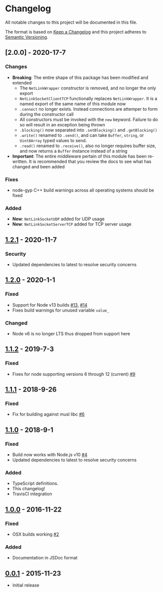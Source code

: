 # Changelog
All notable changes to this project will be documented in this file.

The format is based on [Keep a Changelog]
and this project adheres to [Semantic Versioning].

## [2.0.0] - 2020-17-7
### Changes
- **Breaking**: The entire shape of this package has been modified and extended
  - The `NetLinkWrapper` constructor is removed, and no longer the only export
  - `NetLinkSocketClientTCP` functionally replaces `NetLinkWrapper`. It is a
  named export of the same name of this module now
  - `.connect` no longer exists. Instead connections are attemper to form
  during the constructor call
  - All constructors must be invoked with the `new` keyword. Failure to do so
  will result in an exception being thrown
  - `.blocking()` now separated into `.setBlocking()` and `.getBlocking()`
  - `.write()` renamed to `.send()`, and can take `Buffer`, `string`, or
  `Uint8Array` typed values to send.
  - `.read()` renamed to `.receive()`, also no longer requires buffer size, and
  now returns a `Buffer` instance instead of a string
- **Important**: The entire middleware pertain of this module has been
  re-written. It is recommended  that you review the docs to see what has
  changed and been added

### Fixes
- node-gyp C++ build warnings across all operating systems should be fixed

### Added
- **New**: `NetLinkSocketUDP` added for UDP usage
- **New**: `NetLinkSocketServerTCP` added for TCP server usage

## [1.2.1] - 2020-11-7
### Security
- Updated dependencies to latest to resolve security concerns

## [1.2.0] - 2020-1-1
### Fixed
- Support for Node v13 builds [#13], [#14]
- Fixes build warnings for unused variable `value_`
### Changed
- Node v6 is no longer LTS thus dropped from support here

## [1.1.2] - 2019-7-3
### Fixed
- Fixes for node supporting versions 6 through 12 (current) [#9]

## [1.1.1] - 2018-9-26
### Fixed
- Fix for building against musl libc [#6]

## [1.1.0] - 2018-9-1
### Fixed
- Build now works with Node.js v10 [#4]
- Updated dependencies to latest to resolve security concerns

### Added
- TypeScript definitions.
- This changelog!
- TravisCI integration

## [1.0.0] - 2016-11-22
### Fixed
- OSX builds working [#2]

### Added
- Documentation in JSDoc format

## [0.0.1] - 2015-11-23
- Initial release

[#14]: https://github.com/JacobFischer/netlinkwrapper/pull/14
[#13]: https://github.com/JacobFischer/netlinkwrapper/pull/13
[#9]: https://github.com/JacobFischer/netlinkwrapper/pull/9
[#6]: https://github.com/JacobFischer/netlinkwrapper/pull/6
[#4]: https://github.com/JacobFischer/netlinkwrapper/pull/4
[#2]: https://github.com/JacobFischer/netlinkwrapper/pull/2

[1.2.1]: https://github.com/JacobFischer/netlinkwrapper/releases/tag/v1.2.1
[1.2.0]: https://github.com/JacobFischer/netlinkwrapper/releases/tag/v1.2.0
[1.1.2]: https://github.com/JacobFischer/netlinkwrapper/releases/tag/v1.1.2
[1.1.1]: https://github.com/JacobFischer/netlinkwrapper/releases/tag/v1.1.1
[1.1.0]: https://github.com/JacobFischer/netlinkwrapper/releases/tag/v1.1.0
[1.0.0]: https://github.com/JacobFischer/netlinkwrapper/releases/tag/v1.0.0
[0.0.1]: https://github.com/JacobFischer/netlinkwrapper/releases/tag/v0.0.1

[Keep a Changelog]: http://keepachangelog.com/en/1.0.0/
[Semantic Versioning]: http://semver.org/spec/v2.0.0.html

